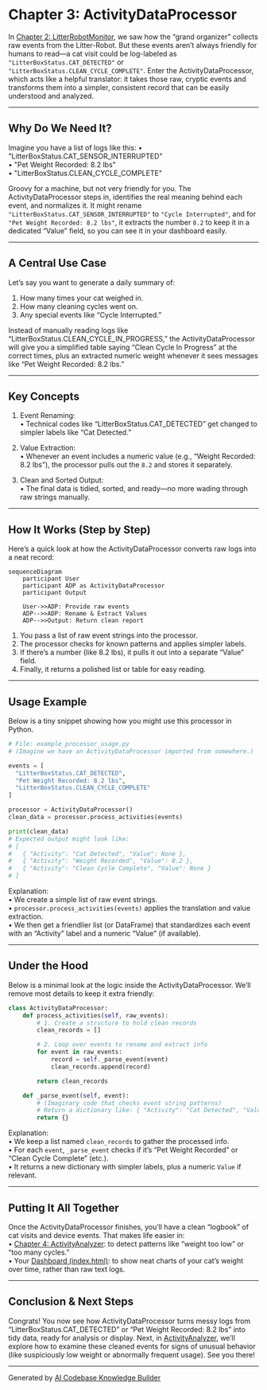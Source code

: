 # Chapter 3: ActivityDataProcessor

In [Chapter 2: LitterRobotMonitor](02_litterrobotmonitor_.md), we saw how the “grand organizer” collects raw events from the Litter-Robot. But these events aren’t always friendly for humans to read—a cat visit could be log-labeled as `"LitterBoxStatus.CAT_DETECTED"` or `"LitterBoxStatus.CLEAN_CYCLE_COMPLETE"`. Enter the ActivityDataProcessor, which acts like a helpful translator: it takes those raw, cryptic events and transforms them into a simpler, consistent record that can be easily understood and analyzed.

---

## Why Do We Need It?

Imagine you have a list of logs like this:
• "LitterBoxStatus.CAT_SENSOR_INTERRUPTED"  
• "Pet Weight Recorded: 8.2 lbs"  
• "LitterBoxStatus.CLEAN_CYCLE_COMPLETE"  

Groovy for a machine, but not very friendly for you. The ActivityDataProcessor steps in, identifies the real meaning behind each event, and normalizes it. It might rename `"LitterBoxStatus.CAT_SENSOR_INTERRUPTED"` to `"Cycle Interrupted"`, and for `"Pet Weight Recorded: 8.2 lbs"`, it extracts the number `8.2` to keep it in a dedicated “Value” field, so you can see it in your dashboard easily.

---

## A Central Use Case

Let’s say you want to generate a daily summary of:
1. How many times your cat weighed in.  
2. How many cleaning cycles went on.  
3. Any special events like “Cycle Interrupted.”  

Instead of manually reading logs like “LitterBoxStatus.CLEAN_CYCLE_IN_PROGRESS,” the ActivityDataProcessor will give you a simplified table saying “Clean Cycle In Progress” at the correct times, plus an extracted numeric weight whenever it sees messages like “Pet Weight Recorded: 8.2 lbs.”

---

## Key Concepts

1. Event Renaming:  
   • Technical codes like “LitterBoxStatus.CAT_DETECTED” get changed to simpler labels like “Cat Detected.”

2. Value Extraction:  
   • Whenever an event includes a numeric value (e.g., “Weight Recorded: 8.2 lbs”), the processor pulls out the `8.2` and stores it separately.

3. Clean and Sorted Output:  
   • The final data is tidied, sorted, and ready—no more wading through raw strings manually.

---

## How It Works (Step by Step)

Here’s a quick look at how the ActivityDataProcessor converts raw logs into a neat record:

```mermaid
sequenceDiagram
    participant User
    participant ADP as ActivityDataProcessor
    participant Output

    User->>ADP: Provide raw events
    ADP-->>ADP: Rename & Extract Values
    ADP-->>Output: Return clean report
```

1. You pass a list of raw event strings into the processor.  
2. The processor checks for known patterns and applies simpler labels.  
3. If there’s a number (like 8.2 lbs), it pulls it out into a separate “Value” field.  
4. Finally, it returns a polished list or table for easy reading.

---

## Usage Example

Below is a tiny snippet showing how you might use this processor in Python.  

```python
# File: example_processor_usage.py
# (Imagine we have an ActivityDataProcessor imported from somewhere.)

events = [
  "LitterBoxStatus.CAT_DETECTED",
  "Pet Weight Recorded: 8.2 lbs",
  "LitterBoxStatus.CLEAN_CYCLE_COMPLETE"
]

processor = ActivityDataProcessor()
clean_data = processor.process_activities(events)

print(clean_data)
# Expected output might look like:
# [
#   { "Activity": "Cat Detected", "Value": None },
#   { "Activity": "Weight Recorded", "Value": 8.2 },
#   { "Activity": "Clean Cycle Complete", "Value": None }
# ]
```
Explanation:  
• We create a simple list of raw event strings.  
• `processor.process_activities(events)` applies the translation and value extraction.  
• We then get a friendlier list (or DataFrame) that standardizes each event with an “Activity” label and a numeric “Value” (if available).

---

## Under the Hood

Below is a minimal look at the logic inside the ActivityDataProcessor. We’ll remove most details to keep it extra friendly:

```python
class ActivityDataProcessor:
    def process_activities(self, raw_events):
        # 1. Create a structure to hold clean records
        clean_records = []

        # 2. Loop over events to rename and extract info
        for event in raw_events:
            record = self._parse_event(event)
            clean_records.append(record)

        return clean_records

    def _parse_event(self, event):
        # (Imaginary code that checks event string patterns)
        # Return a dictionary like: { "Activity": "Cat Detected", "Value": None }
        return {}
```

Explanation:  
• We keep a list named `clean_records` to gather the processed info.  
• For each `event`, `_parse_event` checks if it’s “Pet Weight Recorded” or “Clean Cycle Complete” (etc.).  
• It returns a new dictionary with simpler labels, plus a numeric `Value` if relevant.

---

## Putting It All Together

Once the ActivityDataProcessor finishes, you’ll have a clean “logbook” of cat visits and device events. That makes life easier in:  
• [Chapter 4: ActivityAnalyzer](04_activityanalyzer_.md): to detect patterns like “weight too low” or “too many cycles.”  
• Your [Dashboard (index.html)](01_dashboard__index_html__.md): to show neat charts of your cat’s weight over time, rather than raw text logs.  

---

## Conclusion & Next Steps

Congrats! You now see how ActivityDataProcessor turns messy logs from “LitterBoxStatus.CAT_DETECTED” or “Pet Weight Recorded: 8.2 lbs” into tidy data, ready for analysis or display. Next, in [ActivityAnalyzer](04_activityanalyzer_.md), we’ll explore how to examine these cleaned events for signs of unusual behavior (like suspiciously low weight or abnormally frequent usage). See you there!

---

Generated by [AI Codebase Knowledge Builder](https://github.com/The-Pocket/Tutorial-Codebase-Knowledge)